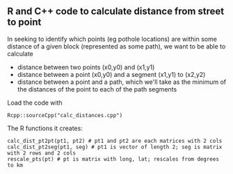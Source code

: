 ## R and C++ code to calculate distance from street to point

In seeking to identify which points (eg pothole locations) are within
some distance of a given block (represented as some path), we want to
be able to calculate

 - distance between two points (x0,y0) and (x1,y1)
 - distance between a point (x0,y0) and a segment (x1,y1) to (x2,y2)
 - distance between a point and a path, which we'll take as the
   minimum of the distances of the point to each of the path segments

Load the code with

    Rcpp::sourceCpp("calc_distances.cpp")

The R functions it creates:

    calc_dist_pt2pt(pt1, pt2) # pt1 and pt2 are each matrices with 2 cols
    calc_dist_pt2seg(pt1, seg) # pt1 is vector of length 2; seg is matrix with 2 rows and 2 cols
    rescale_pts(pt) # pt is matrix with long, lat; rescales from degrees to km
